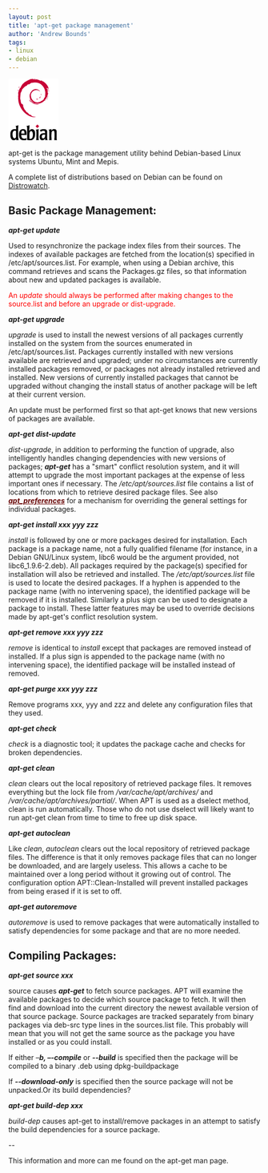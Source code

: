 ```yaml
---
layout: post
title: 'apt-get package management'
author: 'Andrew Bounds'
tags:
- linux
- debian
---
```


![debian-logo](/assets/img/debian-logo.png)

apt-get is the package management utility behind Debian-based Linux systems Ubuntu, Mint and Mepis.

A complete list of distributions based on Debian can be found on [Distrowatch](http://distrowatch.com/search.php?ostype=Linux&category=All&origin=All&basedon=Debian&notbasedon=None&desktop=All&architecture=All&status=Active).

## Basic Package Management:

***apt-get update***

Used to resynchronize the package index files from their sources. The indexes of available packages are fetched from the location(s) specified in /etc/apt/sources.list. For example, when using a Debian archive, this command retrieves and scans the Packages.gz files, so that information about new and updated packages is available.

<span style="color: #ff0000;">An <em>update</em> should always be performed after making changes to the source.list and before an upgrade or dist-upgrade.</span>

***apt-get upgrade***

<em>upgrade</em> is used to install the newest versions of all packages currently installed on the system from the sources enumerated in /etc/apt/sources.list. Packages currently installed with new versions available are retrieved and upgraded; under no circumstances are currently installed packages removed, or packages not already installed retrieved and installed. New versions of currently installed packages that cannot be upgraded without changing the install status of another package will be left at their current version.

An update must be performed first so that apt-get knows that new versions of packages are available.

***apt-get dist-update***

<em>dist-upgrade</em>, in addition to performing the function of upgrade, also intelligently handles changing dependencies with new versions of packages; ***apt-get*** has a "smart" conflict resolution system, and it will attempt to upgrade the most important packages at the expense of less important ones if necessary. The <em>/etc/apt/sources.list</em> file contains a list of locations from which to retrieve desired package files. See also <em>***<a style="color: #660000;" href="http://linux.die.net/man/5/apt_preferences">apt_preferences</a>***</em> for a mechanism for overriding the general settings for individual packages.

***apt-get install xxx yyy zzz***

<em>install</em> is followed by one or more packages desired for installation. Each package is a package name, not a fully qualified filename (for instance, in a Debian GNU/Linux system, libc6 would be the argument provided, not libc6_1.9.6-2.deb). All packages required by the package(s) specified for installation will also be retrieved and installed. The <em>/etc/apt/sources.list</em> file is used to locate the desired packages. If a hyphen is appended to the package name (with no intervening space), the identified package will be removed if it is installed. Similarly a plus sign can be used to designate a package to install. These latter features may be used to override decisions made by apt-get's conflict resolution system.

***apt-get remove xxx yyy zzz***

<em>remove</em> is identical to <em>install</em> except that packages are removed instead of installed. If a plus sign is appended to the package name (with no intervening space), the identified package will be installed instead of removed.

***apt-get purge xxx yyy zzz***

Remove programs xxx, yyy and zzz and delete any configuration files that they used.

***apt-get check***

<em>check</em> is a diagnostic tool; it updates the package cache and checks for broken dependencies.

***apt-get clean***

<em>clean</em> clears out the local repository of retrieved package files. It removes everything but the lock file from <em>/var/cache/apt/archives/</em> and <em>/var/cache/apt/archives/partial/</em>. When APT is used as a dselect method, clean is run automatically. Those who do not use dselect will likely want to run apt-get clean from time to time to free up disk space.

***apt-get autoclean***

Like <em>clean</em>, <em>autoclean</em> clears out the local repository of retrieved package files. The difference is that it only removes package files that can no longer be downloaded, and are largely useless. This allows a cache to be maintained over a long period without it growing out of control. The configuration option APT::Clean-Installed will prevent installed packages from being erased if it is set to off.

***apt-get autoremove***

<em>autoremove</em> is used to remove packages that were automatically installed to satisfy dependencies for some package and that are no more needed.

## Compiling Packages:

***apt-get source xxx***

source causes ***apt-get*** to fetch source packages. APT will examine the available packages to decide which source package to fetch. It will then find and download into the current directory the newest available version of that source package. Source packages are tracked separately from binary packages via deb-src type lines in the sources.list file. This probably will mean that you will not get the same source as the package you have installed or as you could install.

If either –***b, –-compile*** or ***--build*** is specified then the package will be compiled to a binary .deb using dpkg-buildpackage

If ***--download-only*** is specified then the source package will not be unpacked.Or its build dependencies?

***apt-get build-dep xxx***

<em>build-dep</em> causes apt-get to install/remove packages in an attempt to satisfy the build dependencies for a source package.

--

This information and more can me found on the apt-get man page.
